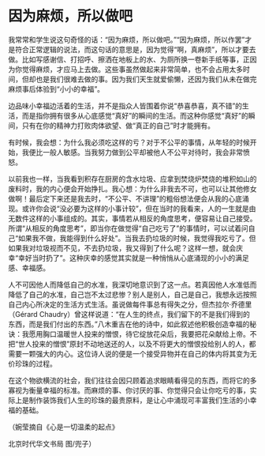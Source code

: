 # 因为麻烦，所以做吧

我常常和学生说这句奇怪的话：“因为麻烦，所以做吧。”“因为麻烦，所以作罢”才是符合正常逻辑的说法，而这句话的意思是，因为觉得“啊，真麻烦”，所以才要去做。比如写感谢信、打招呼、擦洒在地板上的水、为厕所换一卷新手纸等事，正因为你觉得麻烦，才应马上去做。这些事虽然做起来非常简单，也不会占用太多时间，但却也是我们很难去做的事。因为我们天生就爱偷懒，还因为我们从未在做完麻烦事后体验到“小小的幸福”。 

边品味小幸福边活着的生活，并不是指众人皆围着你说“恭喜恭喜，真不错”的生活，而是指你拥有很多从心底感觉“真好”的瞬间的生活。而这种你感觉“真好”的瞬间，只有在你的精神力打败肉体欲望、做“真正的自己”时才能拥有。 

有时候，我会想：为什么我必须吃这样的亏？对于不公平的事情，从年轻的时候开始，我便比一般人敏感。当我努力做到公平却被他人不公平对待时，我会非常愤怒。 

以前我也一样，当我看到积存在厨房的含水垃圾、应拿到焚烧炉焚烧的堆积如山的废料时，我的内心便会开始挣扎。我心想：为什么非我去不可，也可以让其他修女做啊！最后定下来还是我去时，“不公平、不讲理”的粗俗想法便会从我的心底涌现。或许你会说“没必要为这样的小事计较”，但在当时的我看来，人的一生就是由无数件这样的小事组成的。其实，事情若从相反的角度思考，便容易让自己接受。所谓“从相反的角度思考”，即当你在做觉得“自己吃亏了”的事情时，可以试着问自己“如果我不做，我能得到什么好处”。当我去扔垃圾的时候，我觉得我吃亏了。但如果我对垃圾视而不见，不去扔垃圾，我又得到了什么呢？这样一想，就会庆幸“幸好当时扔了”。这种庆幸的感觉其实就是一种悄悄从心底涌现的小小的满足感、幸福感。 

人不可因他人而降低自己的水准，我深切地意识到了这一点。若真因他人水准低而降低了自己的水准，自己岂不太过悲惨？别人是别人，自己是自己，我想永远按照自己内心所决定的生活方式生活。虽说做每件事总有得失之分，但杰拉尔·乔德里（Gérard Chaudry）曾这样说道：“在人生的终点，我们留下的不是我们得到的东西，而是我们付出的东西。”八木重吉在他的诗中，如此叙述他积极创造幸福的秘诀：我愿用胸口温暖世人投来的憎恨，待它绽放花朵后，我要把花朵献给上帝。不把“世人投来的憎恨”原封不动地送还的人，以及不将更大的憎恨投给别人的人，都需要一颗强大的内心。这位诗人说的便是一个接受异物并在自己的体内将其变为无价珍珠的过程。 

在这个物欲横流的社会，我们往往会因只顾着追求眼睛看得见的东西，而将它的多寡视为衡量幸福的标准。而麻烦的事、你讨厌的事、你觉得只会让你吃亏的事，实际上是制作装饰我们人生的珍珠的最贵原料，是让心中涌现可丰富我们生活的小幸福的基础。 

（婉莹摘自《心是一切温柔的起点》 

北京时代华文书局 图/兜子）